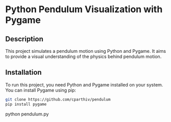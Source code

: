 # Python Pendulum Visualization with Pygame

## Description

This project simulates a pendulum motion using Python and Pygame. It aims to provide a visual understanding of the physics behind pendulum motion.

## Installation

To run this project, you need Python and Pygame installed on your system. You can install Pygame using pip:

```sh
git clone https://github.com/cparthiv/pendulum
pip install pygame

```

python pendulum.py

